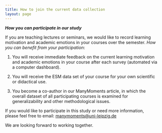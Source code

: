 ```yaml
---
title: How to join the current data collection
layout: page
---
```

_**How you can participate in our study**_


If you are teaching lectures or seminars, we would like to record learning motivation and academic emotions in your courses over the semester.
_How you can benefit from your participation_:

1. You will receive immediate feedback on the current learning motivation and academic emotions in your course after each survey (automated via a computer dashboard).
   
2. You will receive the ESM data set of your course for your own scientific or didactical use.
   
3. You become a co-author in our ManyMoments article, in which the overall dataset of all participating courses is examined for generalizability and other methodological issues.


If you would like to participate in this study or need more information, please feel free to email: manymoments@uni-leipzig.de


We are looking forward to working together.
